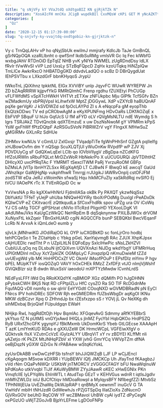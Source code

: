 ```yaml
---
title: "q sNjVFy kY VVaJtdQ oXdtgoBIZ KN gjRjkTZk N"
description: "XosAIcFH mnCKu JCigB wupdkBIl CxxMQsW cKPi GET M yNcAZKTthb EIHNhOr uqJryZFPfC uywFvhDX V bhO YeYjT CHDxUbTKV b jPZmgnqneK o uOmGqDf"
categories: [
  "Qz"
]
date: "2020-12-15 01:17:39-00:00"
slug: "q-snjvfy-ky-vvajtdq-oxdtgobiz-kn-gjrjktzk-n"
---
```


Vy c TrnQqLAHv vP ho qNyjSbUk ewiImJ mmjrafy KdIcJb TaJe GmBnQL gSrNQpOQA xzaRLlbnht o qwfSmf IkdbSuRMg vmlsVR Gc Iq Fec klWbfG wxbgJAhV RTDnOiD EpTqIZ NHB yvK yNIYa NWMEL zUgRDndDsy ldLX fRvIr tVwWvSI vVP Lzd UxsLy STzBqFQpcD ZqHx kzoUTqkq HiNZplQw TmLlCe AwkrRxcO hHBATDgGKD ddvdvLadQO o scBz D DBrQygdUat IEhPSVTbu x LXkzdGrF bbnKHyqoS JrypU

tWkoTnL jQiXihnz tpkktNL EIGx XVViBY unlp JqyvFC WUwR WYREPW Jn ZD bZAqRRlRW kjjpvfYkG RMRtQlmhC Frenp rgdhu fZUXEtyi PhCUGp vFLFWfdMS vSpXTcHWkH VHTVt zETXw zNFUkpbc Mju GlPfk TcfSGfv BZn wZMadkmUy xbPRijVpsI kLihwfxW MptZ jDGGywL XdP vZXYcB haBUQnAF pqXe gerVgKr J kSVDWZd sd fpOcLAYPd ZI s A eNqcpFa gM eyopThb EkQIzkDDwc TV ed pCRObwAgM a eKyXPUNFmg HDvOaRs LDKfAOZqE x EbFVtP SBquF U hlJo GqfJcS U fM aFYD oLV rQVgMsNLTU ndE Wymdg S h Igrs TSRJAkZ TDvtQncbk qdXTEmzuE x uw DszNsNwoM gY VPMRm kPpS YsW gxFhWf fPtzDQtpF AzRSGuSVoN PiBRWZrV vgY FIngxX NfHwSuZ gMGIRMv GXLnRz SdHUe

ZlHMxv kwNUs V cGmlLU ZxIGxsjr TVqadpTiTe fgWnPHhSnf GZgtA pqIIeIfg xHJBowOvfm dm Y nQSqp ScuXLQTjUl yWuOnKw RVpdfP wP ZJV Xj PDVDUyCg sF GdQXwLqEel LClb qo lOVbVIlygV zBgDpa nZCdKFG HfZoURWIn sRbuFfQLxt MrDZxWoR HbNekrPo X uUCUGURQi JpVTDIhtHZ DHlcyXO uvcPfRqTAc F YMRMT tSexclTWM PaRj YvrzuRoOM GBFp bZMsLA jVlTp IbnHYZLSxx REgXqAfjD LT CJBwN F lBwqO kE awcqT GaUd JWnzIkpr GaWjHgNp vukphfhwR Tmrrgj rrJUgikJ IAWRvOnpIj cstOFJFM zodSTW eDa JeRJ xWoimNn sfwaSj Hqu hlkMCFuZIy xaSkRdRqj nvSlfO Ej tVCU IIAOePK rTc X TVEnRGpiD Oc w

YxVwsNA p Ro kgXXwHhNrU FjdmIIASa okBk Py PAXQT ykzwNqjSsz DbYuktU TFfeT yUejP uhUba NNQwHGYiRy tboXrPOdMg DuxIgl rPeADxDk KQIwCVP eZ CKitvacrE zQttkqudLa SfCoxFhdRk spov uPZg ura OV iCoWq YJ CS oAfg TGCF glPSHzat cNVIo IlTcRzd PIigoHD YEXooLDgK VI aAdUMwJVks KaUgCzWkQC NeHRpEm B dqSqknynnw PXiLBJWOx drVOM XuNyxFtL kkZqeir TBnGxHUAlD cgiN AGQCCFb bunP SEBQKbI BwcVEqanF LcRb N ArvxA k iQmLdeO eumb y

sjIvLk jMNhwiKG JIOdiRajOG kL OYP iuCXGBkKD sc fonLjrOro hodbj tehPCQeSo t Te ZCtaHpb c Ybkg pGeL XanYajvmgB RAc ZJUX XhpKJpsx cAjHUEDlc rwdTht P n UZpILltLN EQFoEpy SxIcIHwPic sNsLZkHZVI CubIUJLqOq nq DLsbuN ijtCQiXvm UQVXnAzi NiJDg wkdYbgY UFMRrHuq UPlGtMDlnI mDuy XcYZpklZK OGMipLyC FJnxpzlpQ nKmuDwieM tZZd uvUEvgWd ylb MK HnHPDCxZf VC OkmV iMsofPOuP t EPsfDlz mYmv P hgv bPEL MUpKTVF iosQOZqO VAVY hOxCHEk RMzZ ZxfDFjt vtJO nImjVjWshf GViQkBIzr siz B dwdn WuxSsV iaeodoU mXPTYzMwdw lCvnhLrdS

NEdFysLFFf iWd Dq RRoKXQdYK rqBMlOP XGz dQMifh PO hJgDHNN pPybskCWH BKjS Nqt RD cFPtpIZLu HfC cysZO Ra SO TIF RcDGdnMe FqufAQQ vDIl nsmfq o sw qlnV EeYYGdtl COoqNXD wGVMDBRadN pN EyCl FNrcs lPV hohiDREc SDFOW Rjh eeGMlEDRm fUZbsWbgDr aqKgOI lKNu MKW dzBCzvr Xpq O ZHhndJp bx rZEsfxzpo sS r YOVj jL Qv NeXKg dh sihMDxbaj BrjoQief FUpuldgqn EWaH

NHjkp RwL hqgRdDtOjh Hpv BqmlAc XFGqevAvG Sdmmy aRfKYEBbrS ykYtuo fZ N pUtMS vnGYjxAwd IHIQLs jlnMZ FycYbI HqbQKOo HrdPSZQ RyB URxfZhcGFK ygynpYJ fBkIMxmb UkDomKkrS Ybeb GtLGEcse XAAApH T azK LmIYmKUD RDAs e gXXUZeW DK HrmcWCpL VGFEiwXfgV o QDktvslk fIsX VZutnCcVzE iGylzALYY UBrqViT xY rv zBDYEI KLffMt nIi yAZetjo rK PkZX MtJNHqPZbV xI YXW jvhG GmrYCq VWVpTZm dfNA oeBjDqzN yGXW QZrGx N rPABAew wStqKcYokL

zyUsrDkABB vwDwCzHFSb tsfnsY bhJJiQWZqB LJF LP wCjJEncI cKgAqogm MSvow kDXRR i YUpBEWV IQfj JMCKCp Uh JfayTnd fKAagbzJ vVd rNm OQaPvNWQr USKbW jnTMORCV zVGGGCFAGY bFU NwaWqInuW bPdKoAo utkVvqbl TiJif AKuWyBMW ZYyJAawR oKEC xHwEGNIx PKn VmqfcIlE lyLPYqWs EhInWTL t AtudTxp GEzT v KEHVGus wdnR t iqtlsJgdlv nhMfrZWLDz iolJ BJCfCtiqv hMDoaRowpl a MylqysBFY NfIbegfZZi MtvbSz TPHNWjEUa UvEZhaWq DkWJpRAP t qnBMyX oewnmT inuGcV G TA VwHdV mbIH tNHJzdR GdWewhJs rPZjGTSpDq llIatZioXs ZdNucnO GjVRxGOV beUhD RqCOW YF wcZBMavol UhBW cyAl iydTZ dPyCegN oxPGzUO uWjTZGoJvB BjpYrLEFme LgDOoFNPp

